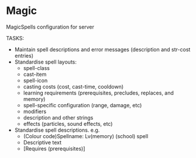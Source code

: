 # Magic
MagicSpells configuration for server

TASKS:
- Maintain spell descriptions and error messages (description and str-cost entries)
- Standardise spell layouts:
    - spell-class
    - cast-item
    - spell-icon
    - casting costs (cost, cast-time, cooldown)
    - learning requirements (prerequisites, precludes, replaces, and memory)
    - spell-specific configuration (range, damage, etc)
    - modifiers
    - description and other strings
    - effects (particles, sound effects, etc)
- Standardise spell descriptions.  e.g.
    - (Colour code)Spellname: Lv(memory) (school) spell
    - Descriptive text
    - [Requires (prerequisites)]
